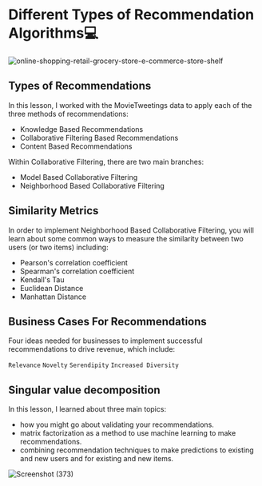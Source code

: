 # Different Types of Recommendation Algorithms💻

![online-shopping-retail-grocery-store-e-commerce-store-shelf](https://user-images.githubusercontent.com/39211262/81203812-00639e00-8fe6-11ea-8c52-cb315e9dab64.jpg)

## Types of Recommendations
In this lesson, I worked with the MovieTweetings data to apply each of the three methods of recommendations:

  - Knowledge Based Recommendations</br>
  - Collaborative Filtering Based Recommendations
  - Content Based Recommendations
  
Within Collaborative Filtering, there are two main branches:

 - Model Based Collaborative Filtering
 - Neighborhood Based Collaborative Filtering

## Similarity Metrics
In order to implement Neighborhood Based Collaborative Filtering, you will learn about some common ways to measure the similarity between two users (or two items) including:

 - Pearson's correlation coefficient
 - Spearman's correlation coefficient
 - Kendall's Tau
 - Euclidean Distance
 - Manhattan Distance

## Business Cases For Recommendations
Four ideas needed for businesses to implement successful recommendations to drive revenue, which include:

`Relevance`
`Novelty`
`Serendipity`
`Increased Diversity`

## Singular value decomposition

In this lesson, I learned about three main topics:

  - how you might go about validating your recommendations.
  - matrix factorization as a method to use machine learning to make recommendations.
  - combining recommendation techniques to make predictions to existing and new users and for existing and new items.

![Screenshot (373)](https://user-images.githubusercontent.com/39211262/81204707-3fdeba00-8fe7-11ea-9201-81709300352c.png)
